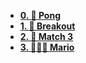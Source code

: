 - [**0. 🏓 Pong**](0-Pong/ "🏓 Pong")
- [**1. 🧱 Breakout**](1-Breakout/ "🧱 Breakout")
- [**2. 🧩 Match 3**](2-Match-3/ "🧩 Match 3")
- [**3. 🏃🏽‍♂️ Mario**](3-Mario/ "🏃🏽‍♂️ Mario")
<!--
- [**4. ⚔️ Zelda**](4-Zelda/ "⚔️ Zelda")
- [**5. 🐦 Angry Birds**](5-Angry-Birds/ "🐦 Angry Birds")
- [**6. ⚡ Pokemon**](6-Pokemon/ "⚡ Pokemon")
 - [**1. 🐤 Flappy Bird**](1-Flappy-Bird/ "🐤 Flappy Bird")
-->
